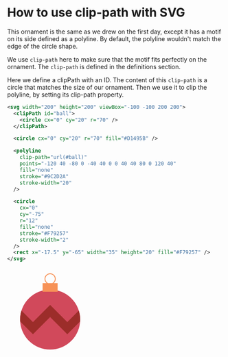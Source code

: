 # How to use clip-path with SVG

This ornament is the same as we drew on the first day, except it has a motif on its side defined as a polyline. 
By default, the polyline wouldn't match the edge of the circle shape. 

We use `clip-path` here to make sure that the motif fits perfectly on the ornament. The `clip-path` is defined in the 
definitions section.

Here we define a clipPath with an ID. The content of this `clip-path` is a circle that matches the size of our 
ornament. Then we use it to clip the polyline, by setting its clip-path property.

```svg
<svg width="200" height="200" viewBox="-100 -100 200 200">
  <clipPath id="ball">
    <circle cx="0" cy="20" r="70" />
  </clipPath>

  <circle cx="0" cy="20" r="70" fill="#D1495B" />

  <polyline
    clip-path="url(#ball)"
    points="-120 40 -80 0 -40 40 0 0 40 40 80 0 120 40"
    fill="none"
    stroke="#9C2D2A"
    stroke-width="20"
  />

  <circle
    cx="0"
    cy="-75"
    r="12"
    fill="none"
    stroke="#F79257"
    stroke-width="2"
  />
  <rect x="-17.5" y="-65" width="35" height="20" fill="#F79257" />
</svg>
```

<svg width="200" height="200" viewBox="-100 -100 200 200">
  <clipPath id="ball">
    <circle cx="0" cy="20" r="70" />
  </clipPath>
  <circle cx="0" cy="20" r="70" fill="#D1495B" />
  <polyline
    clip-path="url(#ball)"
    points="-120 40 -80 0 -40 40 0 0 40 40 80 0 120 40"
    fill="none"
    stroke="#9C2D2A"
    stroke-width="20"
  />
  <circle
    cx="0"
    cy="-75"
    r="12"
    fill="none"
    stroke="#F79257"
    stroke-width="2"
  />
  <rect x="-17.5" y="-65" width="35" height="20" fill="#F79257" />
</svg>
